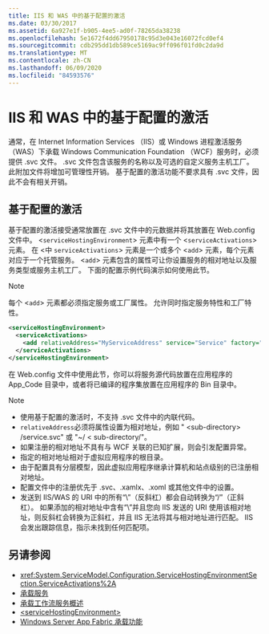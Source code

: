 ```yaml
---
title: IIS 和 WAS 中的基于配置的激活
ms.date: 03/30/2017
ms.assetid: 6a927e1f-b905-4ee5-ad0f-78265da38238
ms.openlocfilehash: 5e1672f4dd67950178c95d3e043e16072fcd0ef4
ms.sourcegitcommit: cdb295dd1db589ce5169ac9ff096f01fd0c2da9d
ms.translationtype: MT
ms.contentlocale: zh-CN
ms.lasthandoff: 06/09/2020
ms.locfileid: "84593576"
---
```

# <a name="configuration-based-activation-in-iis-and-was"></a>IIS 和 WAS 中的基于配置的激活

通常，在 Internet Information Services （IIS）或 Windows 进程激活服务（WAS）下承载 Windows Communication Foundation （WCF）服务时，必须提供 .svc 文件。 .svc 文件包含该服务的名称以及可选的自定义服务主机工厂。 此附加文件将增加可管理性开销。 基于配置的激活功能不要求具有 .svc 文件，因此不会有相关开销。

## <a name="configuration-based-activation"></a>基于配置的激活

基于配置的激活接受通常放置在 .svc 文件中的元数据并将其放置在 Web.config 文件中。 <`serviceHostingEnvironment`> 元素中有一个 <`serviceActivations`> 元素。 在 <中 `serviceActivations`> 元素是一个或多个 <`add`> 元素，每个元素对应于一个托管服务。 <`add`> 元素包含的属性可让你设置服务的相对地址以及服务类型或服务主机工厂。 下面的配置示例代码演示如何使用此节。

> [!NOTE]
> 每个 <`add`> 元素都必须指定服务或工厂属性。 允许同时指定服务特性和工厂特性。

```xml
<serviceHostingEnvironment>
  <serviceActivations>
    <add relativeAddress="MyServiceAddress" service="Service" factory="MyServiceHostFactory"/>
  </serviceActivations>
</serviceHostingEnvironment>
```

 在 Web.config 文件中使用此节，你可以将服务源代码放置在应用程序的 App_Code 目录中，或者将已编译的程序集放置在应用程序的 Bin 目录中。

> [!NOTE]
>
> - 使用基于配置的激活时，不支持 .svc 文件中的内联代码。
> - `relativeAddress`必须将属性设置为相对地址，例如 " \<sub-directory> /service.svc" 或 "~/ \< sub-directory/"。
> - 如果注册的相对地址不具有与 WCF 关联的已知扩展，则会引发配置异常。
> - 指定的相对地址相对于虚拟应用程序的根目录。
> - 由于配置具有分层模型，因此虚拟应用程序继承计算机和站点级别的已注册相对地址。
> - 配置文件中的注册优先于 .svc、.xamlx、.xoml 或其他文件中的设置。
> - 发送到 IIS/WAS 的 URI 中的所有“\”（反斜杠）都会自动转换为“/”（正斜杠）。 如果添加的相对地址中含有“\”并且您向 IIS 发送的 URI 使用该相对地址，则反斜杠会转换为正斜杠，并且 IIS 无法将其与相对地址进行匹配。 IIS 会发出跟踪信息，指示未找到任何匹配项。

## <a name="see-also"></a>另请参阅

- <xref:System.ServiceModel.Configuration.ServiceHostingEnvironmentSection.ServiceActivations%2A>
- [承载服务](../hosting-services.md)
- [承载工作流服务概述](hosting-workflow-services-overview.md)
- [\<serviceHostingEnvironment>](../../configure-apps/file-schema/wcf/servicehostingenvironment.md)
- [Windows Server App Fabric 承载功能](https://docs.microsoft.com/previous-versions/appfabric/ee677189(v=azure.10))
